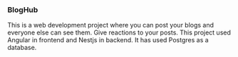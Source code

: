 ### BlogHub ###
This is a web development project where you can post your blogs and everyone else can see them. Give reactions to your posts.
This project used Angular in frontend and Nestjs in backend.
It has used Postgres as a database.
